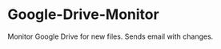 Google-Drive-Monitor
====================

Monitor Google Drive for new files. Sends email with changes.
